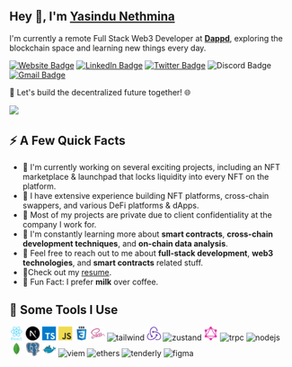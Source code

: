 <h2>Hey 👋, I'm <a href="https://www.yasindu.me">Yasindu Nethmina</a></h2>  <p> I'm currently a remote Full Stack Web3 Developer at <strong><a href="https://dappd.net">Dappd</a></strong>, exploring the blockchain space and learning new things every day. </p>  <p> <a href="https://www.yasindu.me"><img src="https://img.shields.io/badge/-yasindu.me-4E69C8?style=flat-square&amp;labelColor=4E69C8&amp;logo=Firefox&amp;link=https://www.yasindu.me" alt="Website Badge"/></a>  <a href="https://www.linkedin.com/in/yasinduneth/"><img src="https://img.shields.io/badge/-@yasindunethmina-0077B5?style=flat-square&amp;labelColor=0077B5&amp;logo=LinkedIn&amp;link=https://www.linkedin.com/in/yasinduneth/" alt="LinkedIn Badge"/></a> <a href="https://twitter.com/yasinduneth"><img src="https://img.shields.io/badge/-@yasinduneth-FFF?style=flat-square&amp;labelColor=FFF&amp;logo=Twitter&amp;link=https://twitter.com/yasinduneth" alt="Twitter Badge"/></a> <img src="https://img.shields.io/badge/-zerodeathzz-313338?style=flat-square&amp;labelColor=313338&amp;logo=Discord&amp;link=mailto:zerodeathzz" alt="Discord Badge"/> <a href="mailto:yasindunethmina1938096@gmail.com"><img src="https://img.shields.io/badge/-@yasindunethmina1938096@gmail.com-0A0A0A?style=flat-square&amp;labelColor=0A0A0A&amp;logo=Gmail&amp;link=mailto:yasindunethmina1938096@gmail.com" alt="Gmail Badge"/></a>

<p>🚀 Let's build the decentralized future together! 🌐</p>

<img src="https://media1.giphy.com/media/v1.Y2lkPTc5MGI3NjExaHdmMTBxdmYwZ3g0NHR6NWpyMmZwaXB1YnJjd2t1ODdiaGk4NzMzaCZlcD12MV9pbnRlcm5hbF9naWZfYnlfaWQmY3Q9Zw/nxixvW5krNTKLVOKDp/giphy.gif"
/>

<h2>⚡️ A Few Quick Facts</h2>
<ul>
  <li>🔭 I'm currently working on several exciting projects, including an NFT marketplace & launchpad that locks liquidity into every NFT on the platform.</li>
  <li>💼 I have extensive experience building NFT platforms, cross-chain swappers, and various DeFi platforms & dApps.</li>
	<li>🔐 Most of my projects are private due to client confidentiality at the company I work for.</li>
  <li>🌱 I'm constantly learning more about <strong>smart contracts</strong>, <strong>cross-chain development techniques</strong>, and <strong>on-chain data analysis</strong>.</li>
  <li>💬 Feel free to reach out to me about <strong>full-stack development</strong>, <strong>web3 technologies</strong>, and <strong>smart contracts</strong> related stuff.</li>
  <li>📙Check out my <a href="">resume</a>.</li>
  <li>🥛 Fun Fact: I prefer <strong>milk</strong> over coffee.</li>
</ul>

<h2>🚀 Some Tools I Use</h2>

<p align="left">
  <img
    src="https://raw.githubusercontent.com/devicons/devicon/master/icons/react/react-original-wordmark.svg"
    alt="react"
    width="25"
    height="25"
  />
  <img
    src="https://raw.githubusercontent.com/devicons/devicon/master/icons/nextjs/nextjs-original.svg"
    alt="nextjs"
    width="25"
    height="25"
  />
  <img
    src="https://raw.githubusercontent.com/devicons/devicon/master/icons/typescript/typescript-original.svg"
    alt="typescript"
    width="25"
    height="25"
  />
  <img
    src="https://raw.githubusercontent.com/devicons/devicon/master/icons/javascript/javascript-original.svg"
    alt="javascript"
    width="25"
    height="25"
  />
  <img
    src="https://raw.githubusercontent.com/devicons/devicon/master/icons/css3/css3-original-wordmark.svg"
    alt="css3"
    width="25"
    height="25"
  />
  <img
    src="https://raw.githubusercontent.com/devicons/devicon/master/icons/sass/sass-original.svg"
    alt="sass"
    width="25"
    height="25"
  />
  <img
    src="https://www.vectorlogo.zone/logos/tailwindcss/tailwindcss-icon.svg"
    alt="tailwind"
    width="25"
    height="25"
  />
  <img
    src="https://raw.githubusercontent.com/devicons/devicon/master/icons/redux/redux-original.svg"
    alt="redux"
    width="25"
    height="25"
  />
  <img
    src="https://repository-images.githubusercontent.com/180328715/fca49300-e7f1-11ea-9f51-cfd949b31560"
    alt="zustand"
    width="35"
    height="25"
  />
  <img
    src="https://raw.githubusercontent.com/devicons/devicon/master/icons/graphql/graphql-plain.svg"
    alt="graphql"
    width="25"
    height="25"
  />
  <img
    src="https://avatars.githubusercontent.com/u/78011399?s=200&v=4"
    alt="trpc"
    width="25"
    height="25"
  />
  <img
    src="https://cdn.iconscout.com/icon/free/png-256/free-node-js-1174925.png?f=webp"
    alt="nodejs"
    width="25"
    height="25"
  />
  <img
    src="https://raw.githubusercontent.com/devicons/devicon/master/icons/mongodb/mongodb-original.svg"
    alt="mongodb"
    width="25"
    height="25"
  />
  <img
    src="https://raw.githubusercontent.com/devicons/devicon/master/icons/postgresql/postgresql-original.svg"
    alt="postgresql"
    width="25"
    height="25"
  />
  <img
    src="https://raw.githubusercontent.com/devicons/devicon/master/icons/docker/docker-original.svg"
    alt="docker"
    width="25"
    height="25"
  />
    <img
    src="https://viem.sh/logo-light-hug.svg"
    alt="viem"
    width="25"
    height="25"
  />
  <img
    src="https://seeklogo.com/images/E/ethers-logo-D5B86204D8-seeklogo.com.png"
    alt="ethers"
    width="25"
    height="25"
  />
  <img
    src="https://tenderly.co/_next/static/media/tenderly.7b1ed4c8.svg"
    alt="tenderly"
    width="25"
    height="25"
  />
  <img
    src="https://www.vectorlogo.zone/logos/figma/figma-icon.svg"
    alt="figma"
    width="25"
    height="25"
  />
</p>
